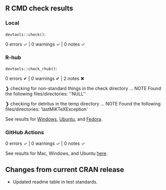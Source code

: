 ## R CMD check results

### Local

`devtools::check()`:

  0 errors ✓ | 0 warnings ✓ | 0 notes ✓

### R-hub

`devtools::check_rhub()`:

  0 errors ✔ | 0 warnings ✔ | 2 notes ✖
  
  ❯ checking for non-standard things in the check directory ... NOTE
  Found the following files/directories:
    ''NULL''
    
  ❯ checking for detritus in the temp directory ... NOTE
  Found the following files/directories:
    'lastMiKTeXException'

See results for [Windows](https://builder.r-hub.io/status/pmparser_1.0.20.tar.gz-7e6f8e826eaa4b6eb6080f32db868522), [Ubuntu](https://builder.r-hub.io/status/pmparser_1.0.20.tar.gz-88807a83f1024e20a79db5d5fa559fbb), and [Fedora](https://builder.r-hub.io/status/pmparser_1.0.20.tar.gz-6c2e2a4fbfc14a2c8792df295c01735d).

### GitHub Actions

  0 errors ✓ | 0 warnings ✓ | 0 notes ✓

See results for Mac, Windows, and Ubuntu [here]().

## Changes from current CRAN release

* Updated readme table in test standards.
